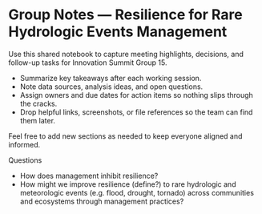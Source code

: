 # Group Notes — Resilience for Rare Hydrologic Events Management

Use this shared notebook to capture meeting highlights, decisions, and follow-up tasks for Innovation Summit Group 15.

- Summarize key takeaways after each working session.
- Note data sources, analysis ideas, and open questions.
- Assign owners and due dates for action items so nothing slips through the cracks.
- Drop helpful links, screenshots, or file references so the team can find them later.

Feel free to add new sections as needed to keep everyone aligned and informed.

Questions

- How does management inhibit resilience?
- How might we improve resilience (define?) to rare hydrologic and meteorologic events (e.g. flood, drought, tornado) across communities and ecosystems through management practices?

